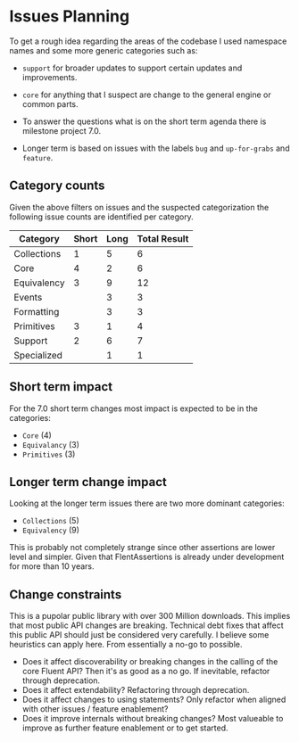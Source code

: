 # Issues Planning
To get a rough idea regarding the areas of the codebase I used namespace names and some more generic categories such as:
* `support` for broader updates to support certain updates and improvements.
* `core` for anything that I suspect are change to the general engine or common parts. 

* To answer the questions what is on the short term agenda there is milestone project 7.0.
* Longer term is based on issues with the labels `bug` and `up-for-grabs` and `feature`.

## Category counts
Given the above filters on issues and the suspected categorization the following issue counts are identified per category.

| Category    | Short| Long | Total Result |
|-------------|------|------|--------------|
| Collections | 1    | 5    | 6            |
| Core        | 4    | 2    | 6            |
| Equivalency | 3    | 9    | 12           |
| Events      |      | 3    | 3            |
| Formatting  |      | 3    | 3            |
| Primitives  | 3    | 1    | 4            |
| Support     | 2    | 6    | 7            |
| Specialized |      | 1    | 1            |

## Short term impact
For the 7.0 short term changes most impact is expected to be in the categories:
* `Core` (4)
* `Equivalancy` (3)
* `Primitives` (3)

## Longer term change impact
Looking at the longer term issues there are two more dominant categories:
* `Collections` (5)
* `Equivalency` (9)

This is probably not completely strange since other assertions are lower level and simpler. Given that FlentAssertions is already under development for more than 10 years.

## Change constraints
This is a pupolar public library with over 300 Million downloads. This implies that most public API changes are breaking. Technical debt fixes that affect this public API should just be considered very carefully. I believe some heuristics can apply here. From essentially a no-go to possible.

* Does it affect discoverability or breaking changes in the calling of the core Fluent API? Then it's as good as a no go. If inevitable, refactor through deprecation.
* Does it affect extendability? Refactoring through deprecation.
* Does it affect changes to using statements? Only refactor when aligned with other issues / feature enablement?
* Does it improve internals without breaking changes? Most valueable to improve as further feature enablement or to get started.